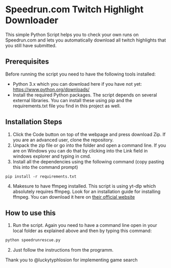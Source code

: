 # Speedrun.com Twitch Highlight Downloader
This simple Python Script helps you to check your own runs 
on Speedrun.com and lets you automatically download all twitch highlights that you still have submitted.

## Prerequisites

Before running the script you need to have the following tools installed:  
- Python 3.x which you can download here if you have not yet: https://www.python.org/downloads/
- Install the required Python packages. The script depends on several external libraries. You can install these using pip and the requirements.txt file you find in this project as well.


## Installation Steps
1. Click the Code button on top of the webpage and press download Zip. If you are an advanced user, clone the repository.
2. Unpack the zip file or go into the folder and open a command line. If you are on Windows you can do that by clicking into the Link field in windows explorer and typing in cmd.
3. Install all the dependencies using the following command (copy pasting this into the command prompt)
```pyton
pip install -r requirements.txt
```
4. Makesure to have ffmpeg installed. This script is using yt-dlp which absolutely requires ffmpeg. Look for an installation guide for installing ffmpeg. You can download it here on [their official website](https://ffmpeg.org/download.html)

## How to use this
1. Run the script. Again you need to have a command line open in your local folder as explained above and then by typing this command:
```python
python speedrunrescue.py
```
2. Just follow the instructions from the programm.

Thank you to @luckytyphlosion for implementing game search
